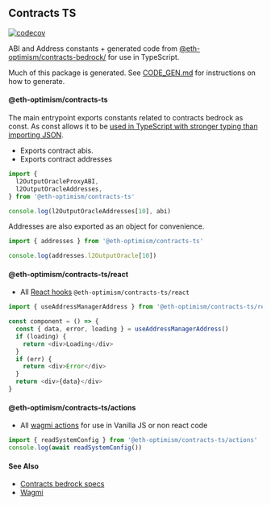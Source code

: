 ## Contracts TS

[![codecov](https://codecov.io/gh/ethereum-optimism/optimism/branch/main/graph/badge.svg?token=0VTG7PG7YR&flag=contracts-bedrock-tests)](https://codecov.io/gh/ethereum-optimism/optimism)

ABI and Address constants + generated code from [@eth-optimism/contracts-bedrock/](../contracts-bedrock/) for use in TypeScript.

Much of this package is generated. See [CODE_GEN.md](./CODE_GEN.md) for instructions on how to generate.

#### @eth-optimism/contracts-ts

The main entrypoint exports constants related to contracts bedrock as const. As const allows it to be [used in TypeScript with stronger typing than importing JSON](https://github.com/microsoft/TypeScript/issues/32063).

- Exports contract abis.
- Exports contract addresses

```typescript
import {
  l2OutputOracleProxyABI,
  l2OutputOracleAddresses,
} from '@eth-optimism/contracts-ts'

console.log(l2OutputOracleAddresses[10], abi)
```

Addresses are also exported as an object for convenience.

```typescript
import { addresses } from '@eth-optimism/contracts-ts'

console.log(addresses.l2OutputOracle[10])
```

#### @eth-optimism/contracts-ts/react

- All [React hooks](https://wagmi.sh/cli/plugins/react) `@eth-optimism/contracts-ts/react`

```typescript
import { useAddressManagerAddress } from '@eth-optimism/contracts-ts/react'

const component = () => {
  const { data, error, loading } = useAddressManagerAddress()
  if (loading) {
    return <div>Loading</div>
  }
  if (err) {
    return <div>Error</div>
  }
  return <div>{data}</div>
}
```

#### @eth-optimism/contracts-ts/actions

- All [wagmi actions](https://wagmi.sh/react/actions) for use in Vanilla JS or non react code

```typescript
import { readSystemConfig } from '@eth-optimism/contracts-ts/actions'
console.log(await readSystemConfig())
```

#### See Also

- [Contracts bedrock specs](../../specs/)
- [Wagmi](https://wagmi.sh)
